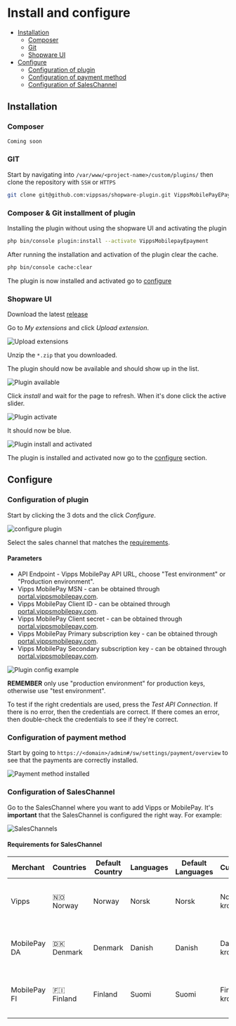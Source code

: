 <!-- START_METADATA
---
title: Install and configure Shopware
sidebar_label: Install and configure
description: Install and configure Shopware
pagination_next: null
pagination_prev: null
---
END_METADATA -->

# Install and configure

<!-- START_COMMENT -->
- [Installation](#installation)
  - [Composer](#composer)
  - [Git](#git)
  - [Shopware UI](#shopware-ui)
- [Configure](#configure)
  - [Configuration of plugin](#configuration-of-plugin)
  - [Configuration of payment method](#configuration-of-payment-method)
  - [Configuration of SalesChannel](#configuration-of-saleschannel)
<!-- END_COMMENT -->

## Installation

### Composer

```bash
Coming soon
```

### GIT

Start by navigating into `/var/www/<project-name>/custom/plugins/` then clone the repository with `SSH` or `HTTPS`

```bash
git clone git@github.com:vippsas/shopware-plugin.git VippsMobilePayEPayment
```

### Composer & Git installment of plugin

Installing the plugin without using the shopware UI and activating the plugin

```bash
php bin/console plugin:install --activate VippsMobilepayEpayment
```

After running the installation and activation of the plugin clear the cache.

```bash
php bin/console cache:clear
```

The plugin is now installed and activated go to [configure](#configure)

### Shopware UI

Download the latest [release](https://github.com/vippsas/shopware-plugin/releases/latest)

Go to *My extensions* and click *Upload extension*.

![Upload extensions](./images/installation/upload_extension.png)

Unzip the `*.zip` that you downloaded.

The plugin should now be available and should show up in the list.

![Plugin available](./images/installation/plugin_available.png)

Click *install* and wait for the page to refresh. When it's done click the active slider.

![Plugin activate](./images/installation/plugin_activate.png)

It should now be blue.

![Plugin install and activated](./images/installation/plugin_installed_and_activated.png)

The plugin is installed and activated now go to the [configure](#configure) section.

## Configure

### Configuration of plugin

Start by clicking the 3 dots and the click *Configure*.

![configure plugin](./images/installation/plugin_configure.png)

Select the sales channel that matches the [requirements](#requirements-for-saleschannel).

#### Parameters

- API Endpoint - Vipps MobilePay API URL, choose "Test environment" or "Production environment".
- Vipps MobilePay MSN - can be obtained through [portal.vippsmobilepay.com](https://portal.vippsmobilepay.com/).
- Vipps MobilePay Client ID - can be obtained through [portal.vippsmobilepay.com](https://portal.vippsmobilepay.com/).
- Vipps MobilePay Client secret - can be obtained through [portal.vippsmobilepay.com](https://portal.vippsmobilepay.com/).
- Vipps MobilePay Primary subscription key - can be obtained through [portal.vippsmobilepay.com](https://portal.vippsmobilepay.com/).
- Vipps MobilePay Secondary subscription key - can be obtained through [portal.vippsmobilepay.com](https://portal.vippsmobilepay.com/).

![Plugin config example](./images/installation/plugin_temp_config.png)

**REMEMBER** only use "production environment" for production keys, otherwise use "test environment".

To test if the right credentials are used, press the *Test API Connection*.
If there is no error, then the credentials are correct.
If there comes an error, then double-check the credentials to see if they're correct.

### Configuration of payment method

Start by going to `https://<domain>/admin#/sw/settings/payment/overview` to see that the payments are correctly installed.

![Payment method installed](./images/installation/plugin_payment_method_installed.png)


### Configuration of SalesChannel

Go to the SalesChannel where you want to add Vipps or MobilePay.
It's **important** that the SalesChannel is configured the right way. For example:

![SalesChannels](./images/installation/exampel_of_saleschannel.png)

#### Requirements for SalesChannel

| Merchant     | Countries    | Default Country | Languages | Default Languages | Currencies       | Default Currencies | Payment Methods                       |  Test environment  |  Production environment  |
|--------------|--------------|-----------------|-----------|-------------------|------------------|--------------------|---------------------------------------|:------------------:|:------------------------:|
| Vipps        | 🇳🇴 Norway    | Norway          | Norsk     | Norsk             | Norwegian krone  | Norwegian krone    | Vipps \| Vipps MobilePay \| ePayment  |         ✅          |            ✅             |
| MobilePay DA | 🇩🇰 Denmark   | Denmark         | Danish    | Danish            | Danish krone     | Danish krone       | MobilePay \| Vipps MobilePay \| ePayment |         ❌          |            ✅             |
| MobilePay FI | 🇫🇮 Finland   | Finland         | Suomi     | Suomi             | Finnish krone    | Finnish krone      | MobilePay \| Vipps MobilePay \| ePayment |         ❌          |            ✅             |

